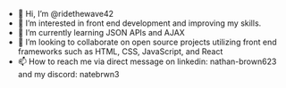 - 👋 Hi, I’m @ridethewave42
- 👀 I’m interested in front end development and improving my skills.
- 🌱 I’m currently learning JSON APIs and AJAX
- 💞️ I’m looking to collaborate on open source projects utilizing front end frameworks such as HTML, CSS, JavaScript, and React
- 📫 How to reach me via direct message on linkedin: nathan-brown623 and my discord: natebrwn3

<!---
ridethewave42/ridethewave42 is a ✨ special ✨ repository because its `README.md` (this file) appears on your GitHub profile.
You can click the Preview link to take a look at your changes.
--->

